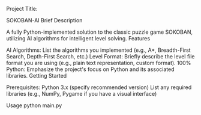 Project Title:

SOKOBAN-AI
Brief Description

A fully Python-implemented solution to the classic puzzle game SOKOBAN, utilizing AI algorithms for intelligent level solving.
Features

AI Algorithms:
List the algorithms you implemented (e.g., A*, Breadth-First Search, Depth-First Search, etc.)
Level Format:
Briefly describe the level file format you are using (e.g., plain text representation, custom format).
100% Python:
Emphasize the project's focus on Python and its associated libraries.
Getting Started

Prerequisites:
Python 3.x (specify recommended version)
List any required libraries (e.g., NumPy, Pygame if you have a visual interface)

Usage
python main.py 
